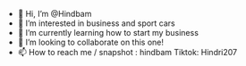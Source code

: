 - 👋 Hi, I’m @Hindbam
- 👀 I’m interested in business and sport cars
- 🌱 I’m currently learning how to start my business 
- 💞️ I’m looking to collaborate on this one!
- 📫 How to reach me / snapshot : hindbam 
Tiktok: Hindri207 
